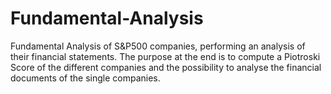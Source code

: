 # Fundamental-Analysis
Fundamental Analysis of S&amp;P500 companies, performing an analysis of their financial statements. The purpose at the end is to compute a Piotroski Score of the different companies and the possibility to analyse the financial documents of the single companies.
